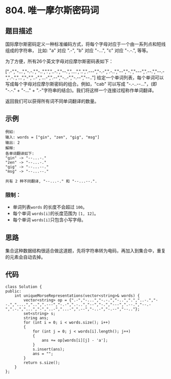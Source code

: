 # 804. 唯一摩尔斯密码词

## 题目描述

国际摩尔斯密码定义一种标准编码方式，将每个字母对应于一个由一系列点和短线组成的字符串， 比如: "a" 对应 ".-", "b" 对应 "-...", "c" 对应 "-.-.", 等等。

为了方便，所有26个英文字母对应摩尔斯密码表如下：

[".-","-...","-.-.","-..",".","..-.","--.","....","..",".---","-.-",".-..","--","-.","---",".--.","--.-",".-.","...","-","..-","...-",".--","-..-","-.--","--.."]
给定一个单词列表，每个单词可以写成每个字母对应摩尔斯密码的组合。例如，"cab" 可以写成 "-.-..--..."，(即 "-.-." + "-..." + ".-"字符串的结合)。我们将这样一个连接过程称作单词翻译。

返回我们可以获得所有词不同单词翻译的数量。

## 示例

```
例如:
输入: words = ["gin", "zen", "gig", "msg"]
输出: 2
解释: 
各单词翻译如下:
"gin" -> "--...-."
"zen" -> "--...-."
"gig" -> "--...--."
"msg" -> "--...--."

共有 2 种不同翻译, "--...-." 和 "--...--.".
```

### 限制：

- 单词列表`words` 的长度不会超过 `100`。
- 每个单词 `words[i]`的长度范围为 `[1, 12]`。
- 每个单词 `words[i]`只包含小写字母。

## 思路

集合这种数据结构很适合做这道题，先将字符串转为电码，再加入到集合中，重复的元素会自动去掉。

## 代码

```
class Solution {
public:
    int uniqueMorseRepresentations(vector<string>& words) {
        vector<string> op = {".-","-...","-.-.","-..",".","..-.","--.","....","..",".---","-.-",".-..","--","-.","---",".--.","--.-",".-.","...","-","..-","...-",".--","-..-","-.--","--.."};
        set<string> s;
        string ans;
        for (int i = 0; i < words.size(); i++)
        {
            for (int j = 0; j < words[i].length(); j++)
            {
                ans += op[words[i][j] - 'a'];
            }
            s.insert(ans);
            ans = "";
        }
        return s.size();
    }
};
```


